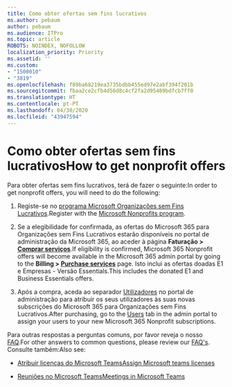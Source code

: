 ```yaml
---
title: Como obter ofertas sem fins lucrativos
ms.author: pebaum
author: pebaum
ms.audience: ITPro
ms.topic: article
ROBOTS: NOINDEX, NOFOLLOW
localization_priority: Priority
ms.assetid: ''
ms.custom:
- "1500010"
- "3819"
ms.openlocfilehash: f89ba68219ea3735bdbb455ed97e2abf394f201b
ms.sourcegitcommit: fbaa2ce2cfb4d56d8c4cf2fa2d95489bdfcb7ff0
ms.translationtype: HT
ms.contentlocale: pt-PT
ms.lasthandoff: 04/30/2020
ms.locfileid: "43947594"
---
```

# <a name="how-to-get-nonprofit-offers"></a><span data-ttu-id="a9430-102">Como obter ofertas sem fins lucrativos</span><span class="sxs-lookup"><span data-stu-id="a9430-102">How to get nonprofit offers</span></span>

<span data-ttu-id="a9430-103">Para obter ofertas sem fins lucrativos, terá de fazer o seguinte:</span><span class="sxs-lookup"><span data-stu-id="a9430-103">In order to get nonprofit offers, you will need to do the following:</span></span>

1. <span data-ttu-id="a9430-104">Registe-se no [programa Microsoft Organizações sem Fins Lucrativos](https://go.microsoft.com/fwlink/p/?linkid=2008962).</span><span class="sxs-lookup"><span data-stu-id="a9430-104">Register with the [Microsoft Nonprofits program](https://go.microsoft.com/fwlink/p/?linkid=2008962).</span></span>

2. <span data-ttu-id="a9430-105">Se a elegibilidade for confirmada, as ofertas do Microsoft 365 para Organizações sem Fins Lucrativos estarão disponíveis no portal de administração da Microsoft 365, ao aceder à página **Faturação > [Comprar serviços](https://go.microsoft.com/fwlink/p/?linkid=868433)**.</span><span class="sxs-lookup"><span data-stu-id="a9430-105">If eligibility is confirmed, Microsoft 365 Nonprofit offers will become available in the Microsoft 365 admin portal by going to the **Billing > [Purchase services](https://go.microsoft.com/fwlink/p/?linkid=868433)** page.</span></span> <span data-ttu-id="a9430-106">Isto inclui as ofertas doadas E1 e Empresas - Versão Essentials.</span><span class="sxs-lookup"><span data-stu-id="a9430-106">This includes the donated E1 and Business Essentials offers.</span></span>

3. <span data-ttu-id="a9430-107">Após a compra, aceda ao separador [Utilizadores](https://admin.microsoft.com/Adminportal/Home#/users) no portal de administração para atribuir os seus utilizadores às suas novas subscrições do Microsoft 365 para Organizações sem Fins Lucrativos.</span><span class="sxs-lookup"><span data-stu-id="a9430-107">After purchasing, go to the [Users](https://admin.microsoft.com/Adminportal/Home#/users) tab in the admin portal to assign your users to your new Microsoft 365 Nonprofit subscriptions.</span></span>

<span data-ttu-id="a9430-108">Para outras respostas a perguntas comuns, por favor reveja o nosso [FAQ](https://www.microsoft.com/microsoft-365/nonprofit/office-365-nonprofit#coreui-heading-67lnrlz).</span><span class="sxs-lookup"><span data-stu-id="a9430-108">For other answers to common questions, please review our [FAQ's](https://www.microsoft.com/microsoft-365/nonprofit/office-365-nonprofit#coreui-heading-67lnrlz).</span></span> <span data-ttu-id="a9430-109">Consulte também:</span><span class="sxs-lookup"><span data-stu-id="a9430-109">Also see:</span></span>

- [<span data-ttu-id="a9430-110">Atribuir licenças do Microsoft Teams</span><span class="sxs-lookup"><span data-stu-id="a9430-110">Assign Microsoft teams licenses</span></span>](https://docs.microsoft.com/MicrosoftTeams/assign-teams-licenses)

- [<span data-ttu-id="a9430-111">Reuniões no Microsoft Teams</span><span class="sxs-lookup"><span data-stu-id="a9430-111">Meetings in Microsoft Teams</span></span>](https://docs.microsoft.com/MicrosoftTeams/tutorial-meetings-in-teams)
